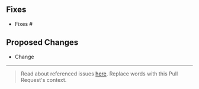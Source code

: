 ## Fixes

- Fixes #

## Proposed Changes

- Change

---

> Read about referenced issues [here](https://help.github.com/articles/closing-issues-using-keywords/). Replace words with this Pull Request's context.
